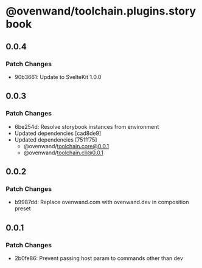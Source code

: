 # @ovenwand/toolchain.plugins.storybook

## 0.0.4

### Patch Changes

- 90b3661: Update to SvelteKit 1.0.0

## 0.0.3

### Patch Changes

- 6be254d: Resolve storybook instances from environment
- Updated dependencies [cad8de9]
- Updated dependencies [751ff75]
  - @ovenwand/toolchain.core@0.0.1
  - @ovenwand/toolchain.cli@0.0.1

## 0.0.2

### Patch Changes

- b9987dd: Replace ovenwand.com with ovenwand.dev in composition preset

## 0.0.1

### Patch Changes

- 2b0fe86: Prevent passing host param to commands other than dev
